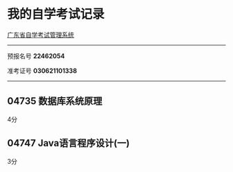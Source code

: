 # 我的自学考试记录

[广东省自学考试管理系统](https://www.eeagd.edu.cn/selfec/)
* * *
预报名号 **22462054**

准考证号 **030621101338**
* * *
## 04735 数据库系统原理
4分
## 04747 Java语言程序设计(一)
3分